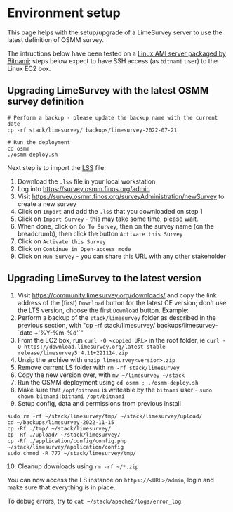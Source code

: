 # Environment setup

This page helps with the setup/upgrade of a LimeSurvey server to use the latest definition of OSMM survey.

The intructions below have been tested on a [Linux AMI server packaged by Bitnami](https://bitnami.com/stack/limesurvey/cloud/aws/amis); steps below expect to have SSH access (as `bitnami` user) to the Linux EC2 box.

## Upgrading LimeSurvey with the latest OSMM survey definition
```
# Perform a backup - please update the backup name with the current date
cp -rf stack/limesurvey/ backups/limesurvey-2022-07-21

# Run the deployment
cd osmm
./osmm-deploy.sh
```

Next step is to import the [LSS](data/osmm-survey-structure.lss) file:
1. Download the `.lss` file in your local workstation
2. Log into https://survey.osmm.finos.org/admin
3. Visit https://survey.osmm.finos.org/surveyAdministration/newSurvey to create a new survey
4. Click on `Import` and add the `.lss` that you downloaded on step 1
5. Click on `Import Survey` - this may take some time, please wait.
6. When done, click on `Go To Survey`, then on the survey name (on the breadcrumb), then click the button `Activate this Survey`
7. Click on `Activate this Survey`
8. Click on `Continue in Open-access mode`
9. Click on `Run Survey` - you can share this URL with any other stakeholder

## Upgrading LimeSurvey to the latest version
1. Visit https://community.limesurvey.org/downloads/ and copy the link address of the (first) `Download` button for the latest CE version; don't use the LTS version, choose the first `Download` button. Example:
2. Perform a backup of the `stack/limesurvey` folder as described in the previous section, with "cp -rf stack/limesurvey/ backups/limesurvey-\`date +'%Y-%m-%d'\`"
3. From the EC2 box, run `curl -O <copied URL>` in the root folder, ie `curl -O https://download.limesurvey.org/latest-stable-release/limesurvey5.4.11+221114.zip`
4. Unzip the archive with `unzip limesurvey<version>.zip`
5. Remove current LS folder with `rm -rf stack/limesurvey`
6. Copy the new version over, with `mv ~/limesurvey ~/stack`
7. Run the OSMM deployment using `cd osmm ; ./osmm-deploy.sh`
8. Make sure that `/opt/bitnami` is writeable by the `bitnami` user - `sudo chown bitnami:bitnami /opt/bitnami`
9. Setup config, data and permissions from previous install
```
sudo rm -rf ~/stack/limesurvey/tmp/ ~/stack/limesurvey/upload/
cd ~/backups/limesurvey-2022-11-15
cp -Rf ./tmp/ ~/stack/limesurvey/
cp -Rf ./upload/ ~/stack/limesurvey/
cp -Rf ./application/config/config.php ~/stack/limesurvey/application/config
sudo chmod -R 777 ~/stack/limesurvey/tmp/
```
10. Cleanup downloads using `rm -rf ~/*.zip`

You can now access the LS instance on `https://<URL>/admin`, login and make sure that everything is in place.

To debug errors, try to `cat ~/stack/apache2/logs/error_log`.
